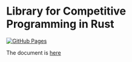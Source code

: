 # Library for Competitive Programming in Rust

[![GitHub Pages](https://img.shields.io/static/v1?label=Doc&message=+&color=brightgreen&logo=github)](https://sash2104.github.io/cp-library-rs/cp_library_rs)

The document is [here](https://sash2104.github.io/cp-library-rs/cp_library_rs)
